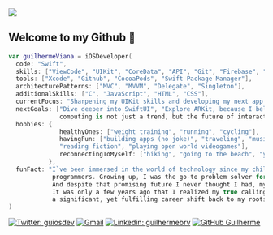 <img src="https://github.com/guilhermebrv/guilhermebrv/assets/104163003/88af178e-6389-41d0-807a-2270afacaf21">

## Welcome to my Github 👋

```swift
var guilhermeViana = iOSDeveloper(
  code: "Swift",
  skills: ["ViewCode", "UIKit", "CoreData", "API", "Git", "Firebase", "Realm/MongoDB"],
  tools: ["Xcode", "Github", "CocoaPods", "Swift Package Manager"],
  architecturePatterns: ["MVC", "MVVM", "Delegate", "Singleton"],
  additionalSkills: ["C", "JavaScript", "HTML", "CSS"],
  currentFocus: "Sharpening my UIKit skills and developing my next app to publish it at the App Store",
  nextGoals: ["Dive deeper into SwiftUI", "Explore ARKit, because I believe that spatial
              computing is not just a trend, but the future of interaction and experience in the tech world"],
  hobbies: {
              healthyOnes: ["weight training", "running", "cycling"],
              havingFun: ["building apps (no joke)", "traveling", "music", "horror and thriller movies",
              "reading fiction", "playing open world videogames"],
              reconnectingToMyself: ["hiking", "going to the beach", "yoga", "meditation"]
           },
  funFact: "I`ve been immersed in the world of technology since my childhood, thanks to both of my parents being
            programmers. Growing up, I was the go-to problem solver for computer issues in my circle of friends.
            And despite that promising future I never thought I had, my initial career path took me into Law.
            It was only a few years ago that I realized my true calling was in programming, leading me to make
            a significant, yet fulfilling career shift back to my roots in tech"
)
```
[![Twitter: guiosdev](https://img.shields.io/twitter/follow/guiosdev?style=social)](https://twitter.com/guiosdev)
[![Gmail](https://img.shields.io/badge/-guibviana@icloud.com-red?style=flat-square&logo=iCloud&logoColor=white&link=guibviana@icloud.com)](mailto:guibviana@icloud.com)
[![Linkedin: guilhermebrv](https://img.shields.io/badge/-guilhermebrv-blue?style=flat-square&logo=Linkedin&logoColor=white&link=https://www.linkedin.com/in/guilhermebrv/)](https://www.linkedin.com/in/guilhermebrv/)
[![GitHub Guilherme](https://img.shields.io/github/followers/guilhermebrv?label=follow&style=social)](https://github.com/guilhermebrv)

##
